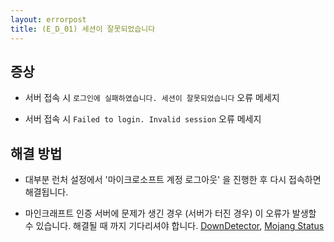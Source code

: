 ```yaml
---
layout: errorpost
title: (E_D_01) 세션이 잘못되었습니다
---
```


## 증상

- 서버 접속 시 `로그인에 실패하였습니다. 세션이 잘못되었습니다` 오류 메세지

- 서버 접속 시 `Failed to login. Invalid session` 오류 메세지

## 해결 방법

- 대부분 런처 설정에서 '마이크로소프트 계정 로그아웃' 을 진행한 후 다시 접속하면 해결됩니다. 

- 마인크래프트 인증 서버에 문제가 생긴 경우 (서버가 터진 경우) 이 오류가 발생할 수 있습니다. 해결될 때 까지 기다리셔야 합니다. [DownDetector](https://downdetector.com/status/minecraft/), [Mojang Status](https://twitter.com/mojangstatus)
